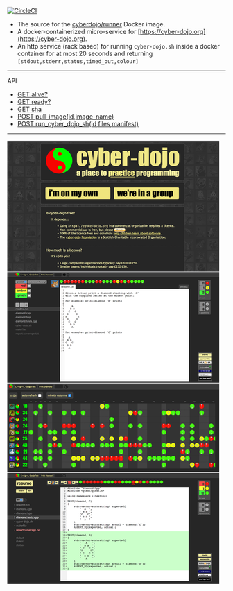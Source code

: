 [![CircleCI](https://circleci.com/gh/cyber-dojo/runner.svg?style=svg)](https://circleci.com/gh/cyber-dojo/runner)

- The source for the [cyberdojo/runner](https://hub.docker.com/r/cyberdojo/runner/tags) Docker image.
- A docker-containerized micro-service for [https://cyber-dojo.org](https://cyber-dojo.org).
- An http service (rack based) for running `cyber-dojo.sh` inside a docker container for at most 20 seconds and returning `[stdout,stderr,status,timed_out,colour]`

***
API

* [GET alive?](docs/api.md#get-alive)  
* [GET ready?](docs/api.md#get-ready)
* [GET sha](docs/api.md#get-sha)
* [POST pull_image(id,image_name)](docs/api.md#post-pull_imageidimage_name)
* [POST run_cyber_dojo_sh(id,files,manifest)](docs/api.md#post-run_cyber_dojo_shidfilesmanifest)

***

![cyber-dojo.org home page](https://github.com/cyber-dojo/cyber-dojo/blob/master/shared/home_page_snapshot.png)
